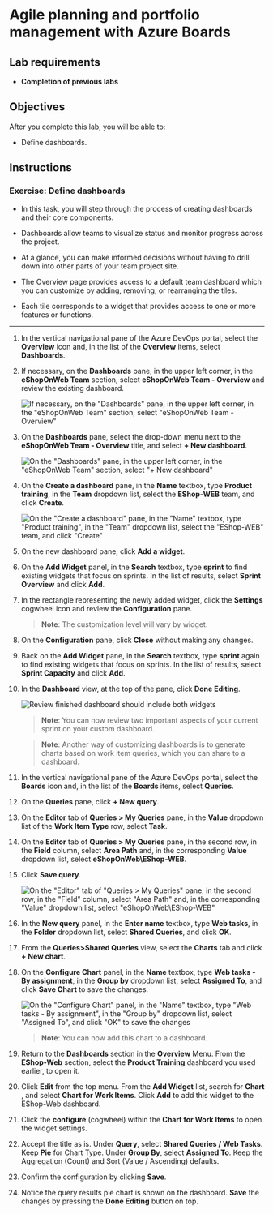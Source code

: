 
Agile planning and portfolio management with Azure Boards
=========================================================

Lab requirements
----------------

* **Completion of previous labs**
    
Objectives
----------

After you complete this lab, you will be able to:

*   Define dashboards.

Instructions
------------

### Exercise: Define dashboards

* In this task, you will step through the process of creating dashboards and their core components.

* Dashboards allow teams to visualize status and monitor progress across the project. 
* At a glance, you can make informed decisions without having to drill down into other parts of your team project site. 
* The Overview page provides access to a default team dashboard which you can customize by adding, removing, or rearranging the tiles. 
* Each tile corresponds to a widget that provides access to one or more features or functions.

---

1.  In the vertical navigational pane of the Azure DevOps portal, select the **Overview** icon and, in the list of the **Overview** items, select **Dashboards**.
2.  If necessary, on the **Dashboards** pane, in the upper left corner, in the **eShopOnWeb Team** section, select **eShopOnWeb Team - Overview** and review the existing dashboard.
    
     ![If necessary, on the "Dashboards" pane, in the upper left corner, in the "eShopOnWeb Team" section, select "eShopOnWeb Team - Overview"](./images/EShop-WEB-dashboard_v1.png)
    
3.  On the **Dashboards** pane, select the drop-down menu next to the **eShopOnWeb Team - Overview** title, and select **\+ New dashboard**.
    
     ![On the "Dashboards" pane, in the upper left corner, in the "eShopOnWeb Team" section, select "+ New dashboard"](./images/new_dashboard_v1.png)
    
4.  On the **Create a dashboard** pane, in the **Name** textbox, type **Product training**, in the **Team** dropdown list, select the **EShop-WEB** team, and click **Create**.
    
     ![On the "Create a dashboard" pane, in the "Name" textbox, type "Product training", in the "Team" dropdown list, select the "EShop-WEB" team, and click "Create"](./images/EShop-WEB-create_dash_v1.png)
    
5.  On the new dashboard pane, click **Add a widget**.
6.  On the **Add Widget** panel, in the **Search** textbox, type **sprint** to find existing widgets that focus on sprints. In the list of results, select **Sprint Overview** and click **Add**.
7.  In the rectangle representing the newly added widget, click the **Settings** cogwheel icon and review the **Configuration** pane.
    
     > **Note**: The customization level will vary by widget.
    
8.  On the **Configuration** pane, click **Close** without making any changes.
9.  Back on the **Add Widget** pane, in the **Search** textbox, type **sprint** again to find existing widgets that focus on sprints. In the list of results, select **Sprint Capacity** and click **Add**.
10.  In the **Dashboard** view, at the top of the pane, click **Done Editing**.
    
     ![Review finished dashboard should include both widgets](./images/EShop-WEB-finished_dashboard_v1.png)
    
     > **Note**: You can now review two important aspects of your current sprint on your custom dashboard.
    
     > **Note**: Another way of customizing dashboards is to generate charts based on work item queries, which you can share to a dashboard.
    
11.  In the vertical navigational pane of the Azure DevOps portal, select the **Boards** icon and, in the list of the **Boards** items, select **Queries**.
12.  On the **Queries** pane, click **\+ New query**.
13.  On the **Editor** tab of **Queries > My Queries** pane, in the **Value** dropdown list of the **Work Item Type** row, select **Task**.
14.  On the **Editor** tab of **Queries > My Queries** pane, in the second row, in the **Field** column, select **Area Path** and, in the corresponding **Value** dropdown list, select **eShopOnWeb\\EShop-WEB**.
15.  Click **Save query**.
    
     ![On the "Editor" tab of "Queries > My Queries" pane, in the second row, in the "Field" column, select "Area Path" and, in the corresponding "Value" dropdown list, select "eShopOnWeb\EShop-WEB"](./images/EShop-WEB-query_v1.png)
    
16.  In the **New query** panel, in the **Enter name** textbox, type **Web tasks**, in the **Folder** dropdown list, select **Shared Queries**, and click **OK**.
17.  From the **Queries>Shared Queries** view, select the **Charts** tab and click **\+ New chart**.
18.  On the **Configure Chart** panel, in the **Name** textbox, type **Web tasks - By assignment**, in the **Group by** dropdown list, select **Assigned To**, and click **Save Chart** to save the changes.
    
     ![On the "Configure Chart" panel, in the "Name" textbox, type "Web tasks - By assignment", in the "Group by" dropdown list, select "Assigned To", and click "OK" to save the changes](./images/EShop-WEB-chart_v1.png)
    
     > **Note**: You can now add this chart to a dashboard.
    
19.  Return to the **Dashboards** section in the **Overview** Menu. From the **EShop-Web** section, select the **Product Training** dashboard you used earlier, to open it.
    
20.  Click **Edit** from the top menu. From the **Add Widget** list, search for **Chart** , and select **Chart for Work Items**. Click **Add** to add this widget to the EShop-Web dashboard.
    
21.  Click the **configure** (cogwheel) within the **Chart for Work Items** to open the widget settings.
    
22.  Accept the title as is. Under **Query**, select **Shared Queries / Web Tasks**. Keep **Pie** for Chart Type. Under **Group By**, select **Assigned To**. Keep the Aggregation (Count) and Sort (Value / Ascending) defaults.
    
23.  Confirm the configuration by clicking **Save**.
    
24.  Notice the query results pie chart is shown on the dashboard. **Save** the changes by pressing the **Done Editing** button on top.

